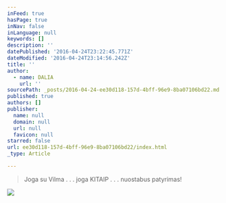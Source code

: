 ```yaml
---
inFeed: true
hasPage: true
inNav: false
inLanguage: null
keywords: []
description: ''
datePublished: '2016-04-24T23:22:45.771Z'
dateModified: '2016-04-24T23:14:56.242Z'
title: ''
author:
  - name: DALIA
    url: ''
sourcePath: _posts/2016-04-24-ee30d118-157d-4bff-96e9-8ba07106bd22.md
published: true
authors: []
publisher:
  name: null
  domain: null
  url: null
  favicon: null
starred: false
url: ee30d118-157d-4bff-96e9-8ba07106bd22/index.html
_type: Article

---
```

> Joga su Vilma . . . joga KITAIP . . . nuostabus patyrimas! 

![](https://the-grid-user-content.s3-us-west-2.amazonaws.com/08afa230-0849-4e48-91c4-4008b481c51c.jpg)
